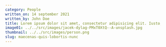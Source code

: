 ```yaml
---
category: People
written_on: 14 september 2021
written_by: John Doe
title: Lorem ipsum dolor sit amet, consectetur adipisicing elit. Iusto, necessitatibus?
image01: ../../src/images/jacek-dylag-PMxT0XtQ--A-unsplash.jpg
thumbnail: ../../src/images/person.png
slug: maecenas-quis-lobortis-nunc
---
```


